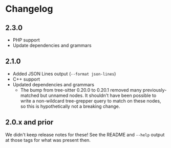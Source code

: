# Changelog

## 2.3.0

- PHP support
- Update dependencies and grammars

## 2.1.0

- Added JSON Lines output (`--format json-lines`)
- C++ support
- Updated dependencies and grammars
  - The bump from tree-sitter 0.20.0 to 0.20.1 removed many previously-matched but unnamed nodes.
    It shouldn't have been possible to write a non-wildcard tree-grepper query to match on these nodes, so this is hypothetically not a breaking change.

## 2.0.x and prior

We didn't keep release notes for these!
See the README and `--help` output at those tags for what was present then.

